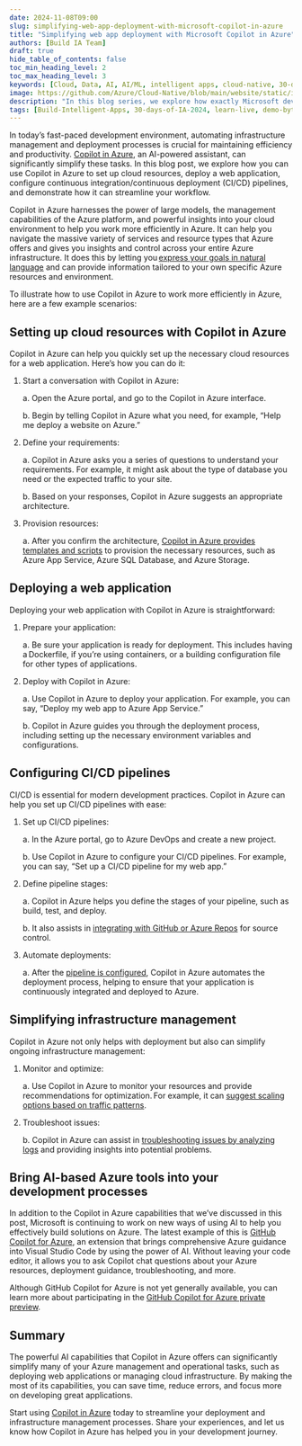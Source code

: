```yaml
---
date: 2024-11-08T09:00
slug: simplifying-web-app-deployment-with-microsoft-copilot-in-azure
title: "Simplifying web app deployment with Microsoft Copilot in Azure"
authors: [Build IA Team]
draft: true
hide_table_of_contents: false
toc_min_heading_level: 2
toc_max_heading_level: 3
keywords: [Cloud, Data, AI, AI/ML, intelligent apps, cloud-native, 30-days-2024, 30-days, enterprise apps, digital experiences, app modernization, serverless, ai apps]
image: https://github.com/Azure/Cloud-Native/blob/main/website/static/img/ogImage.png
description: "In this blog series, we explore how exactly Microsoft developer tools can improve DevEx." 
tags: [Build-Intelligent-Apps, 30-days-of-IA-2024, learn-live, demo-bytes, community-gallery, azure-kubernetes-service, azure-functions, azure-openai, azure-container-apps, azure-cosmos-db, github-copilot, github-codespaces, github-actions]
---
```


<head> 
  <meta property="og:url" content="https://azure.github.io/cloud-native/simplifying-web-app-deployment-with-microsoft-copilot-in-azure"/>
  <meta property="og:type" content="website"/>
  <meta property="og:title" content="**Build Intelligent Apps | AI Apps on Azure"/>
  <meta property="og:description" content="In this blog series, we explore how exactly Microsoft developer tools can improve DevEx."/>
  <meta property="og:image" content="https://github.com/Azure/Cloud-Native/blob/main/website/static/img/ogImage.png"/>
  <meta name="twitter:url" content="https://azure.github.io/Cloud-Native/simplifying-web-app-deployment-with-microsoft-copilot-in-azure" />
  <meta name="twitter:title" content="**Build Intelligent Apps | AI Apps on Azure" />
  <meta name="twitter:description" content="In this blog series, we explore how exactly Microsoft developer tools can improve DevEx." />
  <meta name="twitter:image" content="https://azure.github.io/Cloud-Native/img/ogImage.png" />
  <meta name="twitter:card" content="summary_large_image" />
  <meta name="twitter:creator" content="@devanshidiaries" />
  <link rel="canonical" href="https://azure.github.io/Cloud-Native/simplifying-web-app-deployment-with-microsoft-copilot-in-azure" />
</head>

<!-- End METADATA -->

In today’s fast-paced development environment, automating infrastructure management and deployment processes is crucial for maintaining efficiency and productivity. [Copilot in Azure](https://learn.microsoft.com/azure/copilot/overview?ocid=biafy25h1_30daysofia_webpage_azuremktg), an AI-powered assistant, can significantly simplify these tasks. In this blog post, we explore how you can use Copilot in Azure to set up cloud resources, deploy a web application, configure continuous integration/continuous deployment (CI/CD) pipelines, and demonstrate how it can streamline your workflow. 

Copilot in Azure harnesses the power of large models, the management capabilities of the Azure platform, and powerful insights into your cloud environment to help you work more efficiently in Azure. It can help you navigate the massive variety of services and resource types that Azure offers and gives you insights and control across your entire Azure infrastructure. It does this by letting you [express your goals in natural language](https://learn.microsoft.com/azure/copilot/write-effective-prompts?ocid=biafy25h1_30daysofia_webpage_azuremktg) and can provide information tailored to your own specific Azure resources and environment. 

To illustrate how to use Copilot in Azure to work more efficiently in Azure, here are a few example scenarios: 

## Setting up cloud resources with Copilot in Azure

Copilot in Azure can help you quickly set up the necessary cloud resources for a web application. Here’s how you can do it: 

1. Start a conversation with Copilot in Azure: 

    a. Open the Azure portal, and go to the Copilot in Azure interface. 

    b. Begin by telling Copilot in Azure what you need, for example, “Help me deploy a website on Azure.” 

2. Define your requirements: 

    a. Copilot in Azure asks you a series of questions to understand your requirements. For example, it might ask about the type of database you need or the expected traffic to your site. 

    b. Based on your responses, Copilot in Azure suggests an appropriate architecture. 

3. Provision resources: 

    a. After you confirm the architecture, [Copilot in Azure provides templates and scripts](https://learn.microsoft.com/azure/copilot/build-infrastructure-deploy-workloads?ocid=biafy25h1_30daysofia_webpage_azuremktg) to provision the necessary resources, such as Azure App Service, Azure SQL Database, and Azure Storage.  

## Deploying a web application

Deploying your web application with Copilot in Azure is straightforward: 

1. Prepare your application: 

    a. Be sure your application is ready for deployment. This includes having a Dockerfile, if you’re using containers, or a building configuration file for other types of applications. 

2. Deploy with Copilot in Azure: 

    a. Use Copilot in Azure to deploy your application. For example, you can say, “Deploy my web app to Azure App Service.” 

    b. Copilot in Azure guides you through the deployment process, including setting up the necessary environment variables and configurations. 

## Configuring CI/CD pipelines

CI/CD is essential for modern development practices. Copilot in Azure can help you set up CI/CD pipelines with ease: 

1. Set up CI/CD pipelines: 

    a. In the Azure portal, go to Azure DevOps and create a new project. 

    b. Use Copilot in Azure to configure your CI/CD pipelines. For example, you can say, “Set up a CI/CD pipeline for my web app.” 

2. Define pipeline stages: 

    a. Copilot in Azure helps you define the stages of your pipeline, such as build, test, and deploy. 

    b. It also assists in [integrating with GitHub or Azure Repos](https://learn.microsoft.com/azure/devops/pipelines/architectures/devops-pipelines-baseline-architecture?view=azure-devops?ocid=biafy25h1_30daysofia_webpage_azuremktg) for source control. 

3. Automate deployments: 

    a. After the [pipeline is configured](https://opensource.microsoft.com/blog/2018/11/27/tutorial-azure-devops-setup-cicd-pipeline-kubernetes-docker-helm/?ocid=biafy25h1_30daysofia_webpage_azuremktg), Copilot in Azure automates the deployment process, helping to ensure that your application is continuously integrated and deployed to Azure. 

## Simplifying infrastructure management

Copilot in Azure not only helps with deployment but also can simplify ongoing infrastructure management: 

1. Monitor and optimize: 

    a. Use Copilot in Azure to monitor your resources and provide recommendations for optimization. For example, it can [suggest scaling options based on traffic patterns](https://learn.microsoft.com/azure/copilot/build-infrastructure-deploy-workloads?ocid=biafy25h1_30daysofia_webpage_azuremktg). 

2. Troubleshoot issues: 

    b. Copilot in Azure can assist in [troubleshooting issues by analyzing logs](https://learn.microsoft.com/microsoft-cloud/dev/copilot/overview?ocid=biafy25h1_30daysofia_webpage_azuremktg) and providing insights into potential problems. 

## Bring AI-based Azure tools into your development processes

In addition to the Copilot in Azure capabilities that we’ve discussed in this post, Microsoft is continuing to work on new ways of using AI to help you effectively build solutions on Azure. The latest example of this is [GitHub Copilot for Azure](https://techcommunity.microsoft.com/t5/microsoft-developer-community/introducing-github-copilot-for-azure-your-cloud-coding-companion/ba-p/4127644?ocid=biafy25h1_30daysofia_webpage_azuremktg), an extension that brings comprehensive Azure guidance into Visual Studio Code by using the power of AI. Without leaving your code editor, it allows you to ask Copilot chat questions about your Azure resources, deployment guidance, troubleshooting, and more.  

Although GitHub Copilot for Azure is not yet generally available, you can learn more about participating in the [GitHub Copilot for Azure private preview](https://microsoft.qualtrics.com/jfe/form/SV_4OCHtDpnNfB1Meq?ocid=biafy25h1_30daysofia_webpage_azuremktg). 

## Summary

The powerful AI capabilities that Copilot in Azure offers can significantly simplify many of your Azure management and operational tasks, such as deploying web applications or managing cloud infrastructure. By making the most of its capabilities, you can save time, reduce errors, and focus more on developing great applications. 

Start using [Copilot in Azure](https://azure.microsoft.com/products/copilot?ocid=biafy25h1_30daysofia_webpage_azuremktg) today to streamline your deployment and infrastructure management processes. Share your experiences, and let us know how Copilot in Azure has helped you in your development journey. 